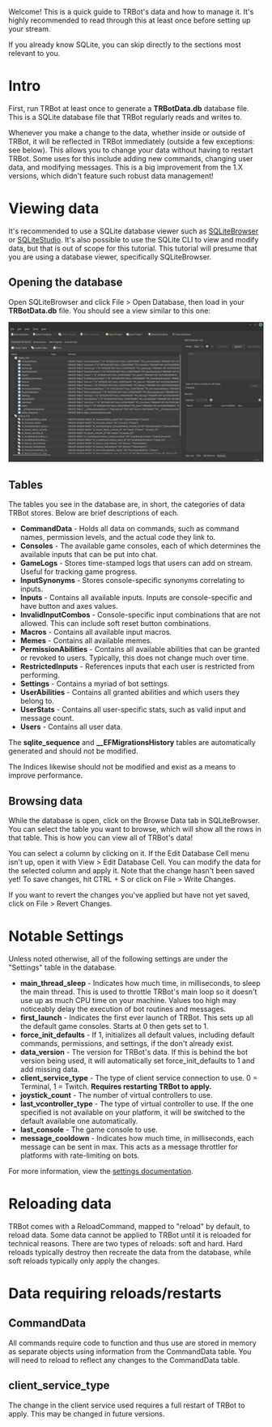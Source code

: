 Welcome! This is a quick guide to TRBot's data and how to manage it. It's highly recommended to read through this at least once before setting up your stream.

If you already know SQLite, you can skip directly to the sections most relevant to you.

# Intro
First, run TRBot at least once to generate a **TRBotData.db** database file. This is a SQLite database file that TRBot regularly reads and writes to.

Whenever you make a change to the data, whether inside or outside of TRBot, it will be reflected in TRBot immediately (outside a few exceptions: see below). This allows you to change your data without having to restart TRBot. Some uses for this include adding new commands, changing user data, and modifying messages. This is a big improvement from the 1.X versions, which didn't feature such robust data management!

# Viewing data
It's recommended to use a SQLite database viewer such as [SQLiteBrowser](https://sqlitebrowser.org/) or [SQLiteStudio](https://github.com/pawelsalawa/sqlitestudio). It's also possible to use the SQLite CLI to view and modify data, but that is out of scope for this tutorial. This tutorial will presume that you are using a database viewer, specifically SQLiteBrowser.

## Opening the database
Open SQLiteBrowser and click File > Open Database, then load in your **TRBotData.db** file. You should see a view similar to this one:

![Database Tables](Images/TRBot_DBTables.png)

## Tables
The tables you see in the database are, in short, the categories of data TRBot stores. Below are brief descriptions of each.

- **CommandData** - Holds all data on commands, such as command names, permission levels, and the actual code they link to.
- **Consoles** - The available game consoles, each of which determines the available inputs that can be put into chat.
- **GameLogs** - Stores time-stamped logs that users can add on stream. Useful for tracking game progress.
- **InputSynonyms** - Stores console-specific synonyms correlating to inputs.
- **Inputs** - Contains all available inputs. Inputs are console-specific and have button and axes values.
- **InvalidInputCombos** - Console-specific input combinations that are not allowed. This can include soft reset button combinations.
- **Macros** - Contains all available input macros.
- **Memes** - Contains all available memes.
- **PermissionAbilities** - Contains all available abilities that can be granted or revoked to users. Typically, this does not change much over time.
- **RestrictedInputs** - References inputs that each user is restricted from performing.
- **Settings** - Contains a myriad of bot settings.
- **UserAbilities** - Contains all granted abilities and which users they belong to.
- **UserStats** - Contains all user-specific stats, such as valid input and message count.
- **Users** - Contains all user data.

The **sqlite_sequence** and **__EFMigrationsHistory** tables are automatically generated and should not be modified.

The Indices likewise should not be modified and exist as a means to improve performance.

## Browsing data
While the database is open, click on the Browse Data tab in SQLiteBrowser. You can select the table you want to browse, which will show all the rows in that table. This is how you can view all of TRBot's data!

You can select a column by clicking on it. If the Edit Database Cell menu isn't up, open it with View > Edit Database Cell. You can modify the data for the selected column and apply it. Note that the change hasn't been saved yet! To save changes, hit CTRL + S or click on File > Write Changes.

If you want to revert the changes you've applied but have not yet saved, click on File > Revert Changes.

# Notable Settings
Unless noted otherwise, all of the following settings are under the "Settings" table in the database.

- **main_thread_sleep** - Indicates how much time, in milliseconds, to sleep the main thread. This is used to throttle TRBot's main loop so it doesn't use up as much CPU time on your machine. Values too high may noticeably delay the execution of bot routines and messages.
- **first_launch** - Indicates the first ever launch of TRBot. This sets up all the default game consoles. Starts at 0 then gets set to 1.
- **force_init_defaults** - If 1, initializes all default values, including default commands, permissions, and settings, if the don't already exist.
- **data_version** - The version for TRBot's data. If this is behind the bot version being used, it will automatically set force_init_defaults to 1 and add missing data.
- **client_service_type** - The type of client service connection to use. 0 = Terminal, 1 = Twitch. **Requires restarting TRBot to apply.**
- **joystick_count** - The number of virtual controllers to use.
- **last_vcontroller_type** - The type of virtual controller to use. If the one specified is not available on your platform, it will be switched to the default available one automatically.
- **last_console** - The game console to use.
- **message_cooldown** - Indicates how much time, in milliseconds, each message can be sent in max. This acts as a message throttler for platforms with rate-limiting on bots.

For more information, view the [settings documentation](./Settings-Documentation.md).

# Reloading data
TRBot comes with a ReloadCommand, mapped to "reload" by default, to reload data. Some data cannot be applied to TRBot until it is reloaded for technical reasons. There are two types of reloads: soft and hard. Hard reloads typically destroy then recreate the data from the database, while soft reloads typically only apply the changes.

# Data requiring reloads/restarts

## CommandData
All commands require code to function and thus use are stored in memory as separate objects using information from the CommandData table. You will need to reload to reflect any changes to the CommandData table.

## client_service_type
The change in the client service used requires a full restart of TRBot to apply. This may be changed in future versions.
